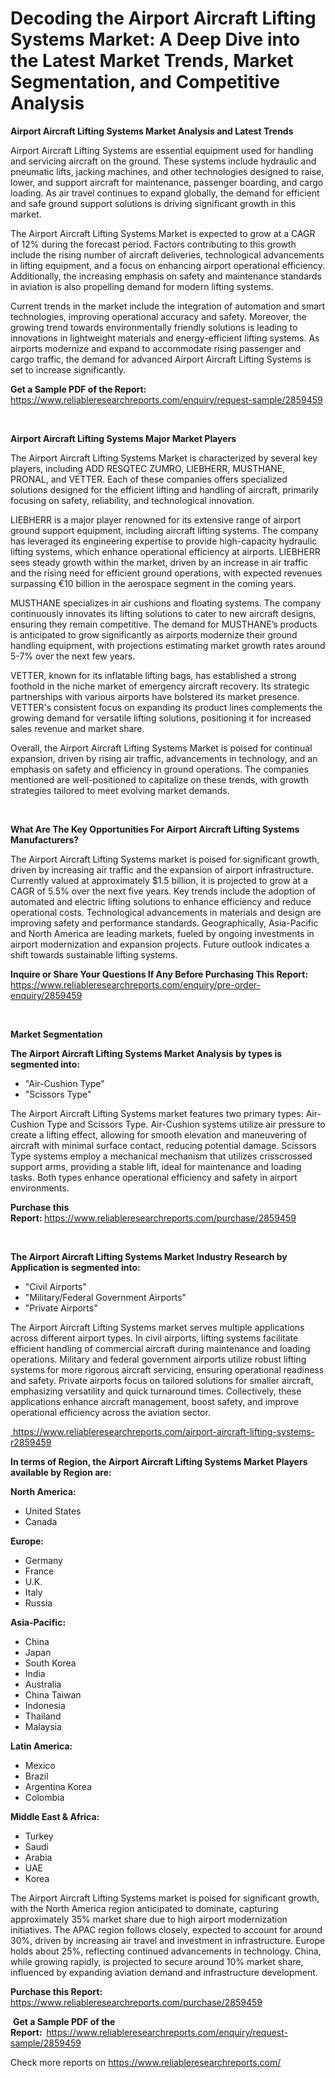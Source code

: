 <p><h1>Decoding the Airport Aircraft Lifting Systems Market: A Deep Dive into the Latest Market Trends, Market Segmentation, and Competitive Analysis</h1></p><p><strong>Airport Aircraft Lifting Systems Market Analysis and Latest Trends</strong></p>
<p><p>Airport Aircraft Lifting Systems are essential equipment used for handling and servicing aircraft on the ground. These systems include hydraulic and pneumatic lifts, jacking machines, and other technologies designed to raise, lower, and support aircraft for maintenance, passenger boarding, and cargo loading. As air travel continues to expand globally, the demand for efficient and safe ground support solutions is driving significant growth in this market.</p><p>The Airport Aircraft Lifting Systems Market is expected to grow at a CAGR of 12% during the forecast period. Factors contributing to this growth include the rising number of aircraft deliveries, technological advancements in lifting equipment, and a focus on enhancing airport operational efficiency. Additionally, the increasing emphasis on safety and maintenance standards in aviation is also propelling demand for modern lifting systems.</p><p>Current trends in the market include the integration of automation and smart technologies, improving operational accuracy and safety. Moreover, the growing trend towards environmentally friendly solutions is leading to innovations in lightweight materials and energy-efficient lifting systems. As airports modernize and expand to accommodate rising passenger and cargo traffic, the demand for advanced Airport Aircraft Lifting Systems is set to increase significantly.</p></p>
<p><strong>Get a Sample PDF of the Report:&nbsp;</strong> <a href="https://www.reliableresearchreports.com/enquiry/request-sample/2859459?utm_campaign=3183&utm_medium=2&utm_source=Github&utm_content=ia&utm_term=12032025&utm_id=airport-aircraft-lifting-systems">https://www.reliableresearchreports.com/enquiry/request-sample/2859459</a></p>
<p>&nbsp;</p>
<p><strong>Airport Aircraft Lifting Systems Major Market Players</strong></p>
<p><p>The Airport Aircraft Lifting Systems Market is characterized by several key players, including ADD RESQTEC ZUMRO, LIEBHERR, MUSTHANE, PRONAL, and VETTER. Each of these companies offers specialized solutions designed for the efficient lifting and handling of aircraft, primarily focusing on safety, reliability, and technological innovation.</p><p>LIEBHERR is a major player renowned for its extensive range of airport ground support equipment, including aircraft lifting systems. The company has leveraged its engineering expertise to provide high-capacity hydraulic lifting systems, which enhance operational efficiency at airports. LIEBHERR sees steady growth within the market, driven by an increase in air traffic and the rising need for efficient ground operations, with expected revenues surpassing €10 billion in the aerospace segment in the coming years.</p><p>MUSTHANE specializes in air cushions and floating systems. The company continuously innovates its lifting solutions to cater to new aircraft designs, ensuring they remain competitive. The demand for MUSTHANE’s products is anticipated to grow significantly as airports modernize their ground handling equipment, with projections estimating market growth rates around 5-7% over the next few years.</p><p>VETTER, known for its inflatable lifting bags, has established a strong foothold in the niche market of emergency aircraft recovery. Its strategic partnerships with various airports have bolstered its market presence. VETTER's consistent focus on expanding its product lines complements the growing demand for versatile lifting solutions, positioning it for increased sales revenue and market share.</p><p>Overall, the Airport Aircraft Lifting Systems Market is poised for continual expansion, driven by rising air traffic, advancements in technology, and an emphasis on safety and efficiency in ground operations. The companies mentioned are well-positioned to capitalize on these trends, with growth strategies tailored to meet evolving market demands.</p></p>
<p>&nbsp;</p>
<p><strong>What Are The Key Opportunities For Airport Aircraft Lifting Systems Manufacturers?</strong></p>
<p><p>The Airport Aircraft Lifting Systems market is poised for significant growth, driven by increasing air traffic and the expansion of airport infrastructure. Currently valued at approximately $1.5 billion, it is projected to grow at a CAGR of 5.5% over the next five years. Key trends include the adoption of automated and electric lifting solutions to enhance efficiency and reduce operational costs. Technological advancements in materials and design are improving safety and performance standards. Geographically, Asia-Pacific and North America are leading markets, fueled by ongoing investments in airport modernization and expansion projects. Future outlook indicates a shift towards sustainable lifting systems.</p></p>
<p><strong>Inquire or Share Your Questions If Any Before Purchasing This Report:</strong> <a href="https://www.reliableresearchreports.com/enquiry/pre-order-enquiry/2859459?utm_campaign=3183&utm_medium=2&utm_source=Github&utm_content=ia&utm_term=12032025&utm_id=airport-aircraft-lifting-systems">https://www.reliableresearchreports.com/enquiry/pre-order-enquiry/2859459</a></p>
<p>&nbsp;</p>
<p><strong>Market Segmentation</strong></p>
<p><strong>The Airport Aircraft Lifting Systems Market Analysis by types is segmented into:</strong></p>
<p><ul><li>"Air-Cushion Type"</li><li>"Scissors Type"</li></ul></p>
<p><p>The Airport Aircraft Lifting Systems market features two primary types: Air-Cushion Type and Scissors Type. Air-Cushion systems utilize air pressure to create a lifting effect, allowing for smooth elevation and maneuvering of aircraft with minimal surface contact, reducing potential damage. Scissors Type systems employ a mechanical mechanism that utilizes crisscrossed support arms, providing a stable lift, ideal for maintenance and loading tasks. Both types enhance operational efficiency and safety in airport environments.</p></p>
<p><strong>Purchase this Report:&nbsp;</strong><a href="https://www.reliableresearchreports.com/purchase/2859459?utm_campaign=3183&utm_medium=2&utm_source=Github&utm_content=ia&utm_term=12032025&utm_id=airport-aircraft-lifting-systems">https://www.reliableresearchreports.com/purchase/2859459</a></p>
<p>&nbsp;</p>
<p><strong>The Airport Aircraft Lifting Systems Market Industry Research by Application is segmented into:</strong></p>
<p><ul><li>"Civil Airports"</li><li>"Military/Federal Government Airports"</li><li>"Private Airports"</li></ul></p>
<p><p>The Airport Aircraft Lifting Systems market serves multiple applications across different airport types. In civil airports, lifting systems facilitate efficient handling of commercial aircraft during maintenance and loading operations. Military and federal government airports utilize robust lifting systems for more rigorous aircraft servicing, ensuring operational readiness and safety. Private airports focus on tailored solutions for smaller aircraft, emphasizing versatility and quick turnaround times. Collectively, these applications enhance aircraft management, boost safety, and improve operational efficiency across the aviation sector.</p></p>
<p><a href="https://www.reliableresearchreports.com/airport-aircraft-lifting-systems-r2859459?utm_campaign=3183&utm_medium=2&utm_source=Github&utm_content=ia&utm_term=12032025&utm_id=airport-aircraft-lifting-systems">&nbsp;https://www.reliableresearchreports.com/airport-aircraft-lifting-systems-r2859459</a></p>
<p><strong>In terms of Region, the Airport Aircraft Lifting Systems Market Players available by Region are:</strong></p>
<p>
    <p> <strong> North America: </strong>
        <ul>
            <li>United States</li>
            <li>Canada</li>
        </ul>
        </p> 
    <p> <strong> Europe: </strong>
        <ul>
            <li>Germany</li>
            <li>France</li>
            <li>U.K.</li>
            <li>Italy</li>
            <li>Russia</li>
        </ul>
        </p> 
    <p> <strong> Asia-Pacific: </strong>
        <ul>
            <li>China</li>
            <li>Japan</li>
            <li>South Korea</li>
            <li>India</li>
            <li>Australia</li>
            <li>China Taiwan</li>
            <li>Indonesia</li>
            <li>Thailand</li>
            <li>Malaysia</li>
        </ul>
        </p> 
    <p> <strong> Latin America: </strong>
        <ul>
            <li>Mexico</li>
            <li>Brazil</li>
            <li>Argentina Korea</li>
            <li>Colombia</li>
        </ul>
        </p> 
    <p> <strong> Middle East & Africa: </strong>
        <ul>
            <li>Turkey</li>
            <li>Saudi</li>
            <li>Arabia</li>
            <li>UAE</li>
            <li>Korea</li>
        </ul>
    </p>
    </p>
<p><p>The Airport Aircraft Lifting Systems market is poised for significant growth, with the North America region anticipated to dominate, capturing approximately 35% market share due to high airport modernization initiatives. The APAC region follows closely, expected to account for around 30%, driven by increasing air travel and investment in infrastructure. Europe holds about 25%, reflecting continued advancements in technology. China, while growing rapidly, is projected to secure around 10% market share, influenced by expanding aviation demand and infrastructure development.</p></p>
<p><strong>Purchase this Report: </strong><a href="https://www.reliableresearchreports.com/purchase/2859459?utm_campaign=3183&utm_medium=2&utm_source=Github&utm_content=ia&utm_term=12032025&utm_id=airport-aircraft-lifting-systems">https://www.reliableresearchreports.com/purchase/2859459</a></p>
<p>&nbsp;<strong>Get a Sample PDF of the Report:&nbsp;&nbsp;</strong><a href="https://www.reliableresearchreports.com/enquiry/request-sample/2859459?utm_campaign=3183&utm_medium=2&utm_source=Github&utm_content=ia&utm_term=12032025&utm_id=airport-aircraft-lifting-systems">https://www.reliableresearchreports.com/enquiry/request-sample/2859459</a></p>
<p><strong></strong></p>
<p>Check more reports on <a href="https://www.reliableresearchreports.com/?utm_campaign=3183&utm_medium=2&utm_source=Github&utm_content=ia&utm_term=12032025&utm_id=airport-aircraft-lifting-systems">https://www.reliableresearchreports.com/</a></p>